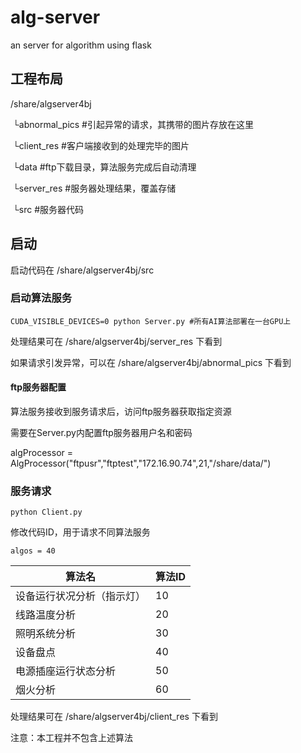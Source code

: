 # alg-server
an server for algorithm using flask

## 工程布局

/share/algserver4bj

​    └abnormal_pics                #引起异常的请求，其携带的图片存放在这里

​    └client_res                         #客户端接收到的处理完毕的图片

​    └data                                  #ftp下载目录，算法服务完成后自动清理

​    └server_res                        #服务器处理结果，覆盖存储

​    └src                                     #服务器代码

## 启动

启动代码在 /share/algserver4bj/src

### 启动算法服务

```
CUDA_VISIBLE_DEVICES=0 python Server.py #所有AI算法部署在一台GPU上
```

处理结果可在 /share/algserver4bj/server_res 下看到

如果请求引发异常，可以在 /share/algserver4bj/abnormal_pics 下看到

#### ftp服务器配置

算法服务接收到服务请求后，访问ftp服务器获取指定资源

需要在Server.py内配置ftp服务器用户名和密码

algProcessor = AlgProcessor("ftpusr","ftptest","172.16.90.74",21,"/share/data/")

### 服务请求

```
python Client.py
```

修改代码ID，用于请求不同算法服务

`algos = 40`

| 算法名                     | 算法ID |
| -------------------------- | ------ |
| 设备运行状况分析（指示灯） | 10     |
| 线路温度分析               | 20     |
| 照明系统分析               | 30     |
| 设备盘点                   | 40     |
| 电源插座运行状态分析       | 50     |
| 烟火分析                   | 60     |

处理结果可在 /share/algserver4bj/client_res 下看到

注意：本工程并不包含上述算法